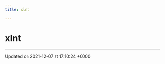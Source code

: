 ```yaml
---
title: xlnt

---
```


# xlnt








-------------------------------

Updated on 2021-12-07 at 17:10:24 +0000